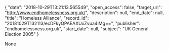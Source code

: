 {
  "date": "2018-10-29T13:21:13.565549", 
  "open_access": false, 
  "target_url": "http://www.endhomelessness.org.uk/", 
  "description": null, 
  "end_date": null, 
  "title": "Homeless Alliance", 
  "record_id": "20181029T132113/ecDFkyQPAEAXUxZvua4iMg==", 
  "publisher": "endhomelessness.org.uk", 
  "start_date": null, 
  "subject": "UK General Election 2005"
}

None